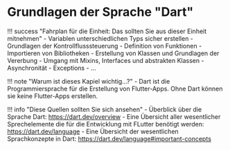 # Grundlagen der Sprache "Dart"

!!! success "Fahrplan für die Einheit: Das sollten Sie aus dieser Einheit mitnehmen"
    - Variablen unterschiedlichen Typs sicher erstellen
    - Grundlagen der Kontrollflusssteuerung
    - Definition von Funktionen
    - Importieren von Bibliotheken
    - Erstellung von Klassen und Grundlagen der Vererbung
    - Umgang mit Mixins, Interfaces und abstrakten Klassen
    - Asynchronität 
    - Exceptions
    - ... 

!!! note "Warum ist dieses Kapiel wichtig...?"
    - Dart ist die Programmiersprache für die Erstellung von Flutter-Apps. 
    Ohne Dart können sie keine Flutter-Apps erstellen.


!!! info "Diese Quellen sollten Sie sich ansehen"
    - Überblick über die Sprache Dart: <https://dart.dev/overview>
    - Eine Übersicht aller wesentlicher Sprechelemente die für die Entwicklung mit FLutter benötigt werden: <https://dart.dev/language>
    - Eine Übersicht der wesentlichen Sprachkonzepte in Dart: <https://dart.dev/language#important-concepts>


<!-- !!! note "Was lernen Sie in dieser Einheit..."
    - ....
  
!!! note "Voraussetzung für diese Einheit (das sollten sie kennen)"
    - ...
   -->


    

<!--     
### Constructors

If you come from a language like C# or Java, you might expect to see `new Map()` instead of just `Map()`. In Dart, the `new` keyword is _optional_. For details, see [Using constructors](https://dart.dev/language/classes#using-constructors).
    
    
### Collections

Dart provides three different types of collections

- Lists
- Sets
- Maps

Read more about collections here <https://dart.dev/language/collections> 
    
Quellen:
- https://dart.dev/language
  - Stellt alle wesentlichen Sprechkonzepte und -elemente vor, die für die Entwicklung mit FLutter benötigt werden
- Eine Übersicht der wesentlichen Sprachkonzepte
  - https://dart.dev/language#important-concepts -->
